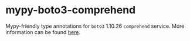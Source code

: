 # mypy-boto3-comprehend

Mypy-friendly type annotations for `boto3` 1.10.26 `comprehend` service.
More information can be found [here](https://github.com/vemel/mypy_boto3).